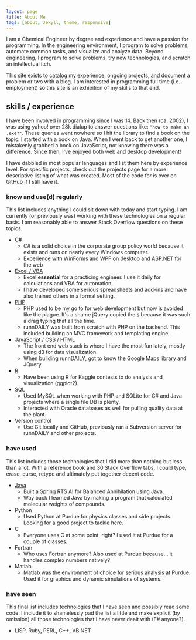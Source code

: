 ```yaml
---
layout: page
title: About Me
tags: [about, Jekyll, theme, responsive]
---
```


I am a Chemical Engineer by degree and experience and have a passion for programming. In the engineering environment, I program to solve problems, automate common tasks, and visualize and analyze data. Beyond engineering, I program to solve problems, try new technologies, and scratch an intellectual itch.

This site exists to catalog my experience, ongoing projects, and document a problem or two with a blog. I am interested in programming full time (i.e. employment) so this site is an exhibition of my skills to that end.

## skills / experience

I have been involved in programming since I was 14. Back then (ca. 2002), I was using yahoo! over 28k dialup to answer questions like: `"how to make an .exe?"`. These queries went nowhere so I hit the library to find a book on the topic. I started with a book on Java. When I went back to get another one, I mistakenly grabbed a book on JavaScript, not knowing there was a difference. Since then, I've enjoyed both web and desktop development!

I have dabbled in most popular languages and list them here by experience level. For specific projects, check out the projects page for a more descriptive listing of what was created. Most of the code for is over on GitHub if I still have it.

### know and use(d) regularly

This list includes anything I could sit down with today and start typing. I am currently (or previously was) working with these technologies on a regular basis. I am reasonably able to answer Stack Overflow questions on these topics.

- [C#][1]
  - C# is a solid choice in the corporate group policy world because it exists and runs on nearly every Windows computer.
  - Experience with WinForms and WPF on desktop and ASP.NET for the web
- [Excel / VBA](/project/excel/)
  - Excel **essential** for a practicing engineer. I use it daily for calculations and VBA for automation.
  - I have developed some serious spreadsheets and add-ins and have also trained others in a formal setting.
- [PHP](/project/runndaily-portfolio-page/)
  - PHP used to be my go to for web development but now is avoided like the plague. It's a shame jQuery copied the `$` because it was such a drag typing that all the time.
  - runnDAILY was built from scratch with PHP on the backend. This included building an MVC framework and templating engine.
- [JavaScript / CSS / HTML](/project/html-css-javascript/)
  - The front end web stack is where I have the most fun lately, mostly using d3 for data visualization.
  - When building runnDAILY, got to know the Google Maps library and JQuery.
- [R](/project/kaggle-contest-portfolio/)
  - Have been using R for Kaggle contests to do analysis and visualization (ggplot2).
- SQL
  - Used MySQL when working with PHP and SQLite for C# and Java projects where a single file DB is plenty.
  - Interacted with Oracle databases as well for pulling quality data at the plant.
- Version control
  - Use Git locally and GitHub, previously ran a Subversion server for runnDAILY and other projects.

### have used

This list includes those technologies that I did more than nothing but less than a lot. With a reference book and 30 Stack Overflow tabs, I could type, erase, curse, retype and ultimately put together decent code.

- [Java](/project/java-and-spring-rts-ai/)
  - Built a Spring RTS AI for Balanced Annihilation using Java.
  - Way back I learned Java by making a program that calculated molecular weights of compounds.
- Python
  - Used Python at Purdue for physics classes and side projects. Looking for a good project to tackle here.
- C
  - Everyone uses C at some point, right? I used it at Purdue for a couple of classes.
- Fortran
  - Who uses Fortran anymore? Also used at Purdue because... it handles complex numbers natively?
- Matlab
  - Matlab was the environment of choice for serious analysis at Purdue. Used it for graphics and dynamic simulations of systems.

### have seen

This final list includes technologies that I have seen and possibly read some code. I include it to shamelessly pad the list a little and make explicit (by omission) all those technologies that I have never dealt with (F# anyone?).

- LISP, Ruby, PERL, C++, VB.NET

[1]: /project/c-sharp/
